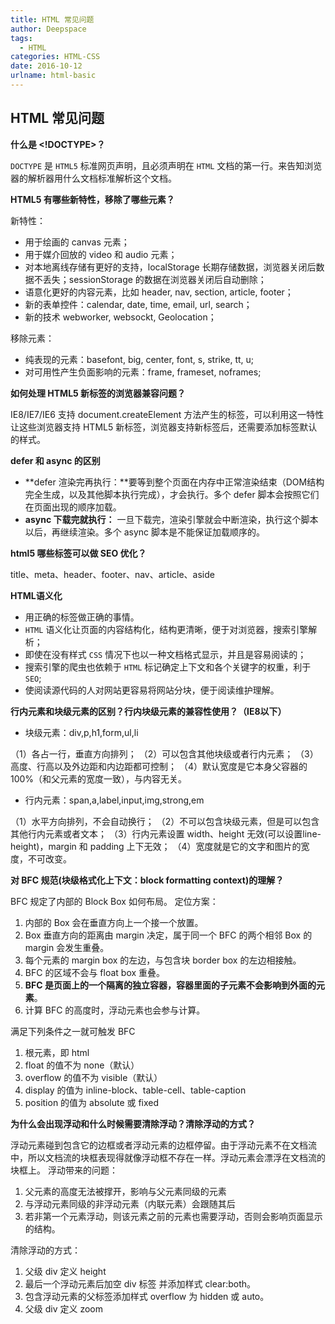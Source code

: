 ```yaml
---
title: HTML 常见问题
author: Deepspace
tags:
  - HTML
categories: HTML-CSS
date: 2016-10-12
urlname: html-basic
---
```




## HTML 常见问题

**什么是 <!DOCTYPE>？**

`DOCTYPE` 是 `HTML5` 标准网页声明，且必须声明在 `HTML` 文档的第一行。来告知浏览器的解析器用什么文档标准解析这个文档。



**HTML5 有哪些新特性，移除了哪些元素？**

新特性：

- 用于绘画的 canvas 元素；
- 用于媒介回放的 video 和 audio 元素；
- 对本地离线存储有更好的支持，localStorage 长期存储数据，浏览器关闭后数据不丢失；sessionStorage 的数据在浏览器关闭后自动删除；
- 语意化更好的内容元素，比如 header, nav, section, article, footer；
- 新的表单控件：calendar, date, time, email, url, search；
- 新的技术 webworker, websockt, Geolocation；

移除元素：

- 纯表现的元素：basefont, big, center, font, s, strike, tt, u;
- 对可用性产生负面影响的元素：frame, frameset, noframes;



**如何处理 HTML5 新标签的浏览器兼容问题？**

IE8/IE7/IE6 支持 document.createElement 方法产生的标签，可以利用这一特性让这些浏览器支持 HTML5 新标签，浏览器支持新标签后，还需要添加标签默认的样式。



**defer 和 async 的区别**

- **defer 渲染完再执行：**要等到整个页面在内存中正常渲染结束（DOM结构完全生成，以及其他脚本执行完成），才会执行。多个 defer 脚本会按照它们在页面出现的顺序加载。
- **async 下载完就执行：** 一旦下载完，渲染引擎就会中断渲染，执行这个脚本以后，再继续渲染。多个 async 脚本是不能保证加载顺序的。



**html5 哪些标签可以做 SEO 优化？**

title、meta、header、footer、nav、article、aside



 **HTML语义化**

- 用正确的标签做正确的事情。
- `HTML` 语义化让页面的内容结构化，结构更清晰，便于对浏览器，搜索引擎解析；
- 即使在没有样式 `CSS` 情况下也以一种文档格式显示，并且是容易阅读的；
- 搜索引擎的爬虫也依赖于 `HTML` 标记确定上下文和各个关键字的权重，利于 `SEO`;
- 使阅读源代码的人对网站更容易将网站分块，便于阅读维护理解。



**行内元素和块级元素的区别？行内块级元素的兼容性使用？（IE8以下）**

- 块级元素：div,p,h1,form,ul,li

（1）各占一行，垂直方向排列；
（2）可以包含其他块级或者行内元素；
（3）高度、行高以及外边距和内边距都可控制；
（4）默认宽度是它本身父容器的100%（和父元素的宽度一致），与内容无关。

- 行内元素：span,a,label,input,img,strong,em

（1）水平方向排列，不会自动换行；
（2）不可以包含块级元素，但是可以包含其他行内元素或者文本；
（3）行内元素设置 width、height 无效(可以设置line-height)，margin 和 padding 上下无效；
（4）宽度就是它的文字和图片的宽度，不可改变。





**对 BFC 规范(块级格式化上下文：block formatting context)的理解？**

BFC 规定了内部的 Block Box 如何布局。
定位方案：

1. 内部的 Box 会在垂直方向上一个接一个放置。
2. Box 垂直方向的距离由 margin 决定，属于同一个 BFC 的两个相邻 Box 的 margin 会发生重叠。
3. 每个元素的 margin box 的左边，与包含块 border box 的左边相接触。
4. BFC 的区域不会与 float box 重叠。
5. **BFC 是页面上的一个隔离的独立容器，容器里面的子元素不会影响到外面的元素**。
6. 计算 BFC 的高度时，浮动元素也会参与计算。

满足下列条件之一就可触发 BFC

1. 根元素，即 html
2. float 的值不为 none（默认）
3. overflow 的值不为 visible（默认）
4. display 的值为 inline-block、table-cell、table-caption
5. position 的值为 absolute 或 fixed



**为什么会出现浮动和什么时候需要清除浮动？清除浮动的方式？**

浮动元素碰到包含它的边框或者浮动元素的边框停留。由于浮动元素不在文档流中，所以文档流的块框表现得就像浮动框不存在一样。浮动元素会漂浮在文档流的块框上。
浮动带来的问题：

1. 父元素的高度无法被撑开，影响与父元素同级的元素
2. 与浮动元素同级的非浮动元素（内联元素）会跟随其后
3. 若非第一个元素浮动，则该元素之前的元素也需要浮动，否则会影响页面显示的结构。

清除浮动的方式：

1. 父级 div 定义 height
2. 最后一个浮动元素后加空 div 标签 并添加样式 clear:both。
3. 包含浮动元素的父标签添加样式 overflow 为 hidden 或 auto。
4. 父级 div 定义 zoom

